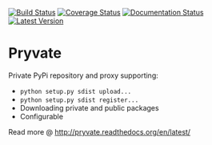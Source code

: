 [![Build Status](https://travis-ci.org/Dinoshauer/pryvate.svg?branch=master)](https://travis-ci.org/Dinoshauer/pryvate)
[![Coverage Status](https://coveralls.io/repos/Dinoshauer/pryvate/badge.svg?branch=master)](https://coveralls.io/r/Dinoshauer/pryvate?branch=master)
[![Documentation Status](https://readthedocs.org/projects/pryvate/badge/?version=latest)](https://readthedocs.org/projects/pryvate/?badge=latest)
[![Latest Version](https://pypip.in/version/pryvate/badge.svg?style=flat)](https://pypi.python.org/pypi/pryvate/)


Pryvate
=======

Private PyPi repository and proxy supporting:

* `python setup.py sdist upload...`
* `python setup.py sdist register...`
* Downloading private and public packages
* Configurable

Read more @ http://pryvate.readthedocs.org/en/latest/
